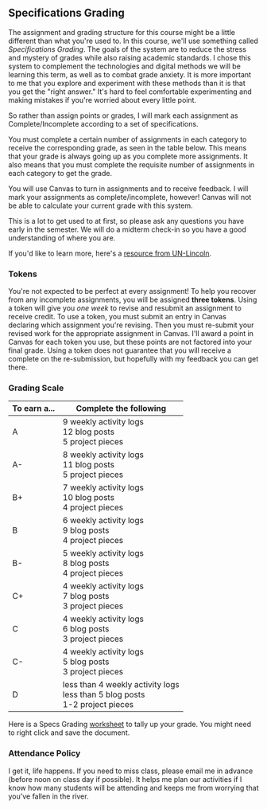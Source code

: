 ## Specifications Grading
The assignment and grading structure for this course might be a little different than what you're used to. In this course, we'll use something called *Specifications Grading*. The goals of the system are to reduce the stress and mystery of grades while also raising academic standards. I chose this system to complement the technologies and digital methods we will be learning this term, as well as to combat grade anxiety. It is more important to me that you explore and experiment with these methods than it is that you get the "right answer." It's hard to feel comfortable experimenting and making mistakes if you're worried about every little point. 

So rather than assign points or grades, I will mark each assignment as Complete/Incomplete according to a set of specifications. 

You must complete a certain number of assignments in each category to receive the corresponding grade, as seen in the table below. This means that your grade is always going up as you complete more assignments. It also means that you must complete the requisite number of assignments in each category to get the grade. 

You will use Canvas to turn in assignments and to receive feedback. I will mark your assignments as complete/incomplete, however! Canvas will not be able to calculate your current grade with this system.  	

This is a lot to get used to at first, so please ask any questions you have early in the semester. We will do a midterm check-in so you have a good understanding of where you are. 

If you'd like to learn more, here's a [resource from UN-Lincoln](https://teaching.unl.edu/resources/grading-feedback/specifications-grading/).

### Tokens

You're not expected to be perfect at every assignment! To help you recover from any incomplete assignments, you will be assigned **three tokens**. Using a token will give you *one week* to revise and resubmit an assignment to receive credit. To use a token, you must submit an entry in Canvas declaring which assignment you're revising. Then you must re-submit your revised work for the appropriate assignment in Canvas. I'll award a point in Canvas for each token you use, but these points are not factored into your final grade. Using a token does not guarantee that you will receive a complete on the re-submission, but hopefully with my feedback you can get there. 


### Grading Scale

|To earn a...|Complete the following|
|---|---|
|A| 9 weekly activity logs<br /> 12 blog posts<br />  5 project pieces|
|A-| 8 weekly activity logs<br /> 11 blog posts <br /> 5 project pieces|
|B+| 7 weekly activity logs<br />  10 blog posts<br />  4 project pieces|
|B| 6 weekly activity logs<br />  9 blog posts<br />  4 project pieces|
|B-| 5 weekly activity logs<br />  8 blog posts<br />  4 project pieces|
|C+| 4 weekly activity logs<br />  7 blog posts <br />  3 project pieces|
|C| 4 weekly activity logs<br />  6 blog posts <br />  3 project pieces|
|C-| 4 weekly activity logs<br />  5 blog posts <br />  3 project pieces|
|D| less than 4 weekly activity logs<br />  less than 5 blog posts<br /> 1-2 project pieces|

Here is a Specs Grading [worksheet](assets/specs-grading-sheet.docx) to tally up your grade. You might need to right click and save the document.

### Attendance Policy 

I get it, life happens. If you need to miss class, please email me in advance (before noon on class day if possible). It helps me plan our activities if I know how many students will be attending and keeps me from worrying that you've fallen in the river. 
